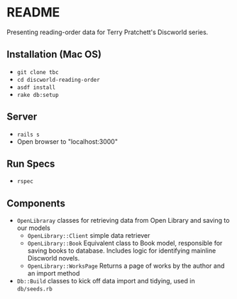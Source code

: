 # README

Presenting reading-order data for Terry Pratchett's Discworld series.

## Installation (Mac OS)

* `git clone tbc`
* `cd discworld-reading-order`
* `asdf install`
* `rake db:setup`

## Server

* `rails s`
* Open browser to "localhost:3000"

## Run Specs

* `rspec`

## Components

* `OpenLibraray` classes for retrieving data from Open Library and saving to our models
  * `OpenLibrary::Client` simple data retriever
  * `OpenLibrary::Book` Equivalent class to Book model, responsible for saving books to database. Includes logic for identifying mainline Discworld novels.
  * `OpenLibrary::WorksPage` Returns a page of works by the author and an import method
* `Db::Build` classes to kick off data import and tidying, used in `db/seeds.rb`